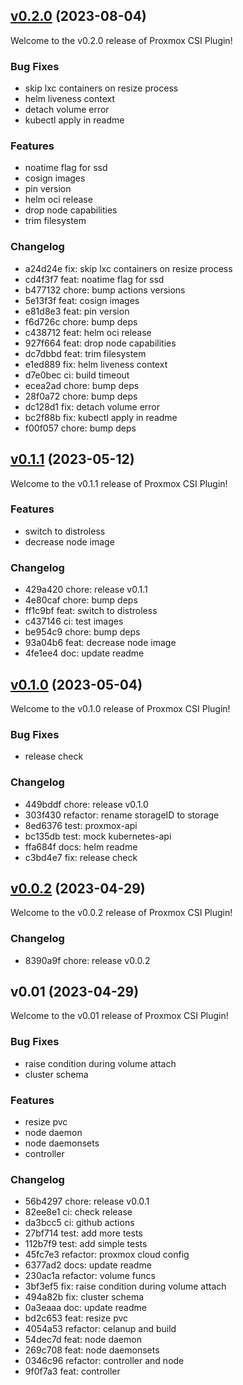 
<a name="v0.2.0"></a>
## [v0.2.0](https://github.com/sergelogvinov/proxmox-csi-plugin/compare/v0.1.1...v0.2.0) (2023-08-04)

Welcome to the v0.2.0 release of Proxmox CSI Plugin!

### Bug Fixes

- skip lxc containers on resize process
- helm liveness context
- detach volume error
- kubectl apply in readme

### Features

- noatime flag for ssd
- cosign images
- pin version
- helm oci release
- drop node capabilities
- trim filesystem

### Changelog

* a24d24e fix: skip lxc containers on resize process
* cd4f3f7 feat: noatime flag for ssd
* b477132 chore: bump actions versions
* 5e13f3f feat: cosign images
* e81d8e3 feat: pin version
* f6d726c chore: bump deps
* c438712 feat: helm oci release
* 927f664 feat: drop node capabilities
* dc7dbbd feat: trim filesystem
* e1ed889 fix: helm liveness context
* d7e0bec ci: build timeout
* ecea2ad chore: bump deps
* 28f0a72 chore: bump deps
* dc128d1 fix: detach volume error
* bc2f88b fix: kubectl apply in readme
* f00f057 chore: bump deps

<a name="v0.1.1"></a>
## [v0.1.1](https://github.com/sergelogvinov/proxmox-csi-plugin/compare/v0.1.0...v0.1.1) (2023-05-12)

Welcome to the v0.1.1 release of Proxmox CSI Plugin!

### Features

- switch to distroless
- decrease node image

### Changelog

* 429a420 chore: release v0.1.1
* 4e80caf chore: bump deps
* ff1c9bf feat: switch to distroless
* c437146 ci: test images
* be954c9 chore: bump deps
* 93a04b6 feat: decrease node image
* 4fe1ee4 doc: update readme

<a name="v0.1.0"></a>
## [v0.1.0](https://github.com/sergelogvinov/proxmox-csi-plugin/compare/v0.0.2...v0.1.0) (2023-05-04)

Welcome to the v0.1.0 release of Proxmox CSI Plugin!

### Bug Fixes

- release check

### Changelog

* 449bddf chore: release v0.1.0
* 303f430 refactor: rename storageID to storage
* 8ed6376 test: proxmox-api
* bc135db test: mock kubernetes-api
* ffa684f docs: helm readme
* c3bd4e7 fix: release check

<a name="v0.0.2"></a>
## [v0.0.2](https://github.com/sergelogvinov/proxmox-csi-plugin/compare/v0.01...v0.0.2) (2023-04-29)

Welcome to the v0.0.2 release of Proxmox CSI Plugin!

### Changelog

* 8390a9f chore: release v0.0.2

<a name="v0.01"></a>
## v0.01 (2023-04-29)

Welcome to the v0.01 release of Proxmox CSI Plugin!

### Bug Fixes

- raise condition during volume attach
- cluster schema

### Features

- resize pvc
- node daemon
- node daemonsets
- controller

### Changelog

* 56b4297 chore: release v0.0.1
* 82ee8e1 ci: check release
* da3bcc5 ci: github actions
* 27bf714 test: add more tests
* 112b7f9 test: add simple tests
* 45fc7e3 refactor: proxmox cloud config
* 6377ad2 docs: update readme
* 230ac1a refactor: volume funcs
* 3bf3ef5 fix: raise condition during volume attach
* 494a82b fix: cluster schema
* 0a3eaaa doc: update readme
* bd2c653 feat: resize pvc
* 4054a53 refactor: celanup and build
* 54dec7d feat: node daemon
* 269c708 feat: node daemonsets
* 0346c96 refactor: controller and node
* 9f0f7a3 feat: controller
